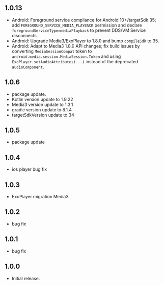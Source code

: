 ## 1.0.13

* Android: Foreground service compliance for Android 10+/targetSdk 35; add `FOREGROUND_SERVICE_MEDIA_PLAYBACK` permission and declare `foregroundServiceType=mediaPlayback` to prevent DDS/VM Service disconnects.
* Android: Upgrade Media3/ExoPlayer to 1.8.0 and bump `compileSdk` to 35.
* Android: Adapt to Media3 1.8.0 API changes; fix build issues by converting `MediaSessionCompat` token to `android.media.session.MediaSession.Token` and using `ExoPlayer.setAudioAttributes(...)` instead of the deprecated `audioComponent`.

## 1.0.6

* package update. 
* Kotlin version update to 1.9.22
* Media3 version update to 1.3.1
* gradle version update to 8.1.4
* targetSdkVersion update to 34

## 1.0.5

* package update

## 1.0.4

* ios player bug fix

## 1.0.3

* ExoPlayer migration Media3

## 1.0.2

* bug fix

## 1.0.1

* bug fix

## 1.0.0

* Initial release.
